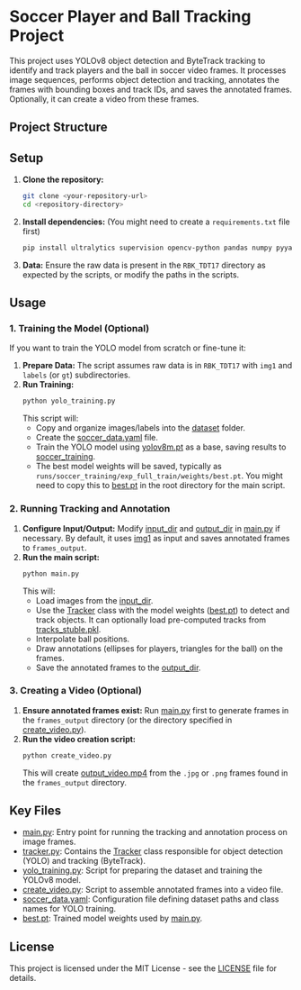 # Soccer Player and Ball Tracking Project

This project uses YOLOv8 object detection and ByteTrack tracking to identify and track players and the ball in soccer video frames. It processes image sequences, performs object detection and tracking, annotates the frames with bounding boxes and track IDs, and saves the annotated frames. Optionally, it can create a video from these frames.

## Project Structure

## Setup

1.  **Clone the repository:**
    ```bash
    git clone <your-repository-url>
    cd <repository-directory>
    ```
2.  **Install dependencies:** (You might need to create a `requirements.txt` file first)
    ```bash
    pip install ultralytics supervision opencv-python pandas numpy pyyaml
    ```
3.  **Data:** Ensure the raw data is present in the `RBK_TDT17` directory as expected by the scripts, or modify the paths in the scripts.

## Usage

### 1. Training the Model (Optional)

If you want to train the YOLO model from scratch or fine-tune it:

1.  **Prepare Data:** The script assumes raw data is in `RBK_TDT17` with `img1` and `labels` (or `gt`) subdirectories.
2.  **Run Training:**
    ```bash
    python yolo_training.py
    ```
    This script will:
    *   Copy and organize images/labels into the [dataset](http://_vscodecontentref_/18) folder.
    *   Create the [soccer_data.yaml](http://_vscodecontentref_/19) file.
    *   Train the YOLO model using [yolov8m.pt](http://_vscodecontentref_/20) as a base, saving results to [soccer_training](http://_vscodecontentref_/21).
    *   The best model weights will be saved, typically as `runs/soccer_training/exp_full_train/weights/best.pt`. You might need to copy this to [best.pt](http://_vscodecontentref_/22) in the root directory for the main script.

### 2. Running Tracking and Annotation

1.  **Configure Input/Output:** Modify [input_dir](http://_vscodecontentref_/23) and [output_dir](http://_vscodecontentref_/24) in [main.py](http://_vscodecontentref_/25) if necessary. By default, it uses [img1](http://_vscodecontentref_/26) as input and saves annotated frames to `frames_output`.
2.  **Run the main script:**
    ```bash
    python main.py
    ```
    This will:
    *   Load images from the [input_dir](http://_vscodecontentref_/27).
    *   Use the [Tracker](http://_vscodecontentref_/28) class with the model weights ([best.pt](http://_vscodecontentref_/29)) to detect and track objects. It can optionally load pre-computed tracks from [tracks_stuble.pkl](http://_vscodecontentref_/30).
    *   Interpolate ball positions.
    *   Draw annotations (ellipses for players, triangles for the ball) on the frames.
    *   Save the annotated frames to the [output_dir](http://_vscodecontentref_/31).

### 3. Creating a Video (Optional)

1.  **Ensure annotated frames exist:** Run [main.py](http://_vscodecontentref_/32) first to generate frames in the `frames_output` directory (or the directory specified in [create_video.py](http://_vscodecontentref_/33)).
2.  **Run the video creation script:**
    ```bash
    python create_video.py
    ```
    This will create [output_video.mp4](http://_vscodecontentref_/34) from the `.jpg` or `.png` frames found in the `frames_output` directory.

## Key Files

*   [main.py](http://_vscodecontentref_/35): Entry point for running the tracking and annotation process on image frames.
*   [tracker.py](http://_vscodecontentref_/36): Contains the [Tracker](http://_vscodecontentref_/37) class responsible for object detection (YOLO) and tracking (ByteTrack).
*   [yolo_training.py](http://_vscodecontentref_/38): Script for preparing the dataset and training the YOLOv8 model.
*   [create_video.py](http://_vscodecontentref_/39): Script to assemble annotated frames into a video file.
*   [soccer_data.yaml](http://_vscodecontentref_/40): Configuration file defining dataset paths and class names for YOLO training.
*   [best.pt](http://_vscodecontentref_/41): Trained model weights used by [main.py](http://_vscodecontentref_/42).

## License

This project is licensed under the MIT License - see the [LICENSE](http://_vscodecontentref_/43) file for details.
